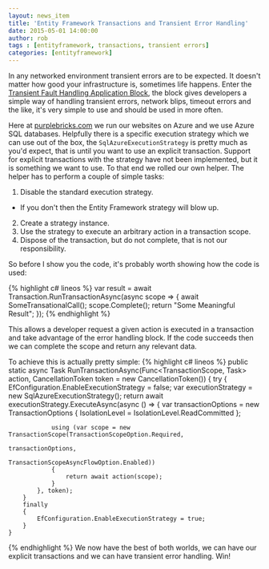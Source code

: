 ```yaml
---
layout: news_item
title: 'Entity Framework Transactions and Transient Error Handling'
date: 2015-05-01 14:00:00
author: rob
tags : [entityframework, transactions, transient errors]
categories: [entityframework]
---
```


<!--
    showExcerpt: true
    postThumb: 'https://az713861.vo.msecnd.net/web-images/marketingWebsite/global/siteCore@1x-p8-2.png'
-->

In any networked environment transient errors are to be expected. It doesn't matter how good your infrastructure is, sometimes life happens. Enter the [Transient Fault Handling Application Block](https://msdn.microsoft.com/en-us/library/hh680934%28v=pandp.50%29.aspx), the block gives developers a simple way of handling transient errors, network blips, timeout errors and the like, it's very simple to use and should be used in more often.
<!--more-->
Here at [purplebricks.com](https://www.purplebricks.com) we run our websites on Azure and we use Azure SQL databases. Helpfully there is a specific execution strategy which we can use out of the box, the `SqlAzureExecutionStrategy` is pretty much as you'd expect, that is until you want to use an explicit transaction. Support for explicit transactions with the strategy have not been implemented, but it is something we want to use. To that end we rolled our own helper. The helper has to perform a couple of simple tasks:

 1. Disable the standard execution strategy.
   - If you don't then the Entity Framework strategy will blow up.
 2. Create a strategy instance.
 3. Use the strategy to execute an arbitrary action in a transaction scope.
 4. Dispose of the transaction, but do not complete, that is not our responsibility.

So before I show you the code, it's probably worth showing how the code is used:

{% highlight c# lineos %}
    var result = await Transaction.RunTransactionAsync(async scope =>
    {
        await SomeTransationalCall();
        scope.Complete();
        return "Some Meaningful Result";
    });
{% endhighlight %}

This allows a developer request a given action is executed in a transaction and take advantage of the error handling block. If the code succeeds then we can complete the scope and return any relevant data.

To achieve this is actually pretty simple:
{% highlight c# lineos %}
    public static async Task<T> RunTransactionAsync<T>(Func<TransactionScope, Task<T>> action, CancellationToken token = new CancellationToken())
    {
        try
        {
            EfConfiguration.EnableExecutionStrategy = false;
            var executionStrategy = new SqlAzureExecutionStrategy();
            return await executionStrategy.ExecuteAsync(async () =>
            {
                var transactionOptions = new TransactionOptions 
                {
                    IsolationLevel = IsolationLevel.ReadCommitted 
                };
    
                using (var scope = new TransactionScope(TransactionScopeOption.Required,
                                                        transactionOptions,
                                                        TransactionScopeAsyncFlowOption.Enabled))
                {
                    return await action(scope);
                }
            }, token);
        }
        finally
        {
            EfConfiguration.EnableExecutionStrategy = true;
        }
    }
{% endhighlight %}
We now have the best of both worlds, we can have our explicit transactions and we can have transient error handling. Win!
